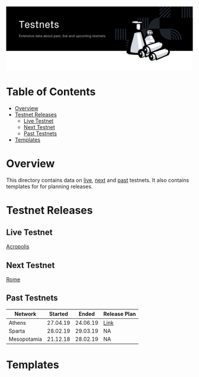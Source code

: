 <p align="center"><img src="img/testnets_new.svg"></p>

Table of Contents
=================

<!-- TOC START min:1 max:3 link:true asterisk:false update:true -->
- [Overview](#overview)
- [Testnet Releases](#testnet-releases)
  - [Live Testnet](#live-testnet)
  - [Next Testnet](#next-testnet)
  - [Past Testnets](#past-testnets)
- [Templates](#templates)
<!-- TOC END -->


# Overview
This directory contains data on [live](#live-testnet), [next](#next-testnet) and [past](#past-testnets) testnets.
It also contains templates for for planning releases.

# Testnet Releases

## Live Testnet

[Acropolis](acropolis)

## Next Testnet

[Rome](rome)


## Past Testnets

| Network         | Started           | Ended         | Release Plan    |
| -------------   | -------------     | -----         | -----           |
| Athens          | 27.04.19          |   24.06.19    | [Link](athens)  |
| Sparta          | 28.02.19          |   29.03.19    |       NA        |
| Mesopotamia     | 21.12.18          |   28.02.19    |       NA        |


# Templates
